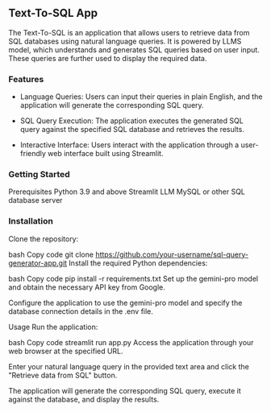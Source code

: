 ## Text-To-SQL App
The Text-To-SQL is an application that allows users to retrieve data from SQL databases using natural language queries. It is powered by LLMS model, which understands and generates SQL queries based on user input.
These queries are further used to display the required data.

### Features
- Language Queries: Users can input their queries in plain English, and the application will generate the corresponding SQL query.

- SQL Query Execution: The application executes the generated SQL query against the specified SQL database and retrieves the results.

- Interactive Interface: Users interact with the application through a user-friendly web interface built using Streamlit.

### Getting Started

Prerequisites
Python 3.9 and above
Streamlit
LLM
MySQL or other SQL database server

### Installation

Clone the repository:

bash
Copy code
git clone https://github.com/your-username/sql-query-generator-app.git
Install the required Python dependencies:

bash
Copy code
pip install -r requirements.txt
Set up the gemini-pro model and obtain the necessary API key from Google.

Configure the application to use the gemini-pro model and specify the database connection details in the .env file.

Usage
Run the application:

bash
Copy code
streamlit run app.py
Access the application through your web browser at the specified URL.

Enter your natural language query in the provided text area and click the "Retrieve data from SQL" button.

The application will generate the corresponding SQL query, execute it against the database, and display the results.
